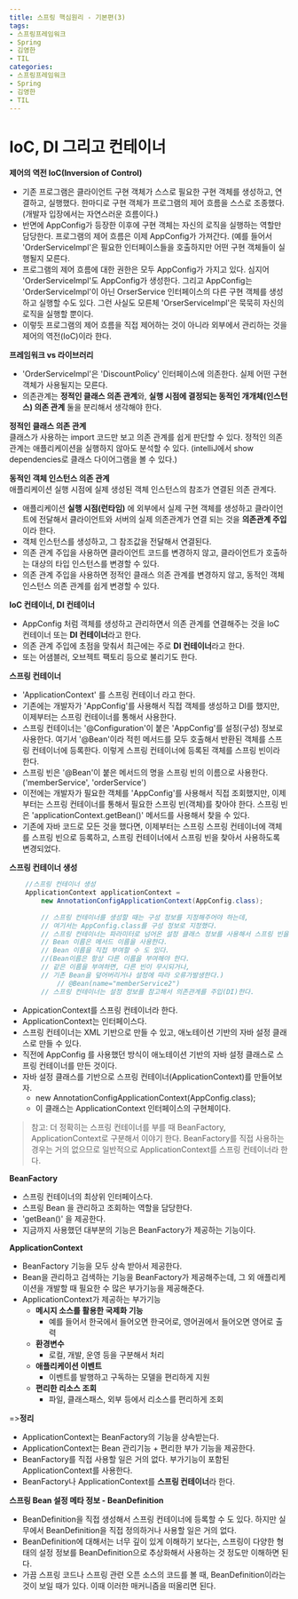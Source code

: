 ```yaml
---
title: 스프링 핵심원리 - 기본편(3)
tags:
- 스프링프레임워크
- Spring
- 김영한
- TIL
categories:
- 스프링프레임워크
- Spring
- 김영한
- TIL
---
```


# IoC, DI 그리고 컨테이너
**제어의 역전 IoC(Inversion of Control)**   
- 기존 프로그램은 클라이언트 구현 객체가 스스로 필요한 구현 객체를 생성하고, 연결하고, 실행했다. 한마디로 구현 객체가 프로그램의 제어 흐름을 스스로 조종했다. (개발자 입장에서는 자연스러운 흐름이다.)
- 반면에 AppConfig가 등장한 이후에 구현 객체는 자신의 로직을 실행하는 역할만 담당한다. 프로그램의 제어 흐름은 이제 AppConfig가 가져간다. (예를 들어서 'OrderServiceImpl'은 필요한 인터페이스들을 호출하지만 어떤 구현 객체들이 실행될지 모른다.
- 프로그램의 제어 흐름에 대한 권한은 모두 AppConfig가 가지고 있다. 심지어 'OrderServiceImpl'도 AppConfig가 생성한다. 그리고 AppConfig는 'OrderServiceImpl'이 아닌 OrserService 인터페이스의 다른 구현 객체를 생성하고 실행할 수도 있다. 그런 사실도 모른체 'OrserServiceImpl'은 묵묵히 자신의 로직을 실행할 뿐이다.
- 이렇듯 프로그램의 제어 흐름을 직접 제어하는 것이 아니라 외부에서 관리하는 것을 제어의 역전(IoC)이라 한다.

**프레임워크 vs 라이브러리**   
- 'OrderServiceImpl'은 'DiscountPolicy' 인터페이스에 의존한다. 실제 어떤 구현 객체가 사용될지는 모른다.
- 의존관계는 **정적인 클래스 의존 관계**와, **실행 시점에 결정되는 동적인 개개체(인스턴스) 의존 관계** 둘을 분리해서 생각해야 한다.

**정적인 클래스 의존 관계**   
클래스가 사용하는 import 코드만 보고 의존 관계를 쉽게 판단할 수 있다. 정적인 의존 관계는 애플리케이션을 실행하지 않아도 분석할 수 있다. (intelliJ에서 show dependencies로 클래스 다이어그램을 볼 수 있다.)   

**동적인 객체 인스턴스 의존 관계**   
애플리케이션 실행 시점에 실제 생성된 객체 인스턴스의 참조가 연결된 의존 관계다.   
- 애플리케이션 **실행 시점(런타임)** 에 외부에서 실제 구현 객체를 생성하고 클라이언트에 전달해서 클라이언트와 서버의 실제 의존관계가 연결 되는 것을 **의존관계 주입** 이라 한다.
- 객체 인스턴스를 생성하고, 그 참조값을 전달해서 연결된다.
- 의존 관계 주입을 사용하면 클라이언트 코드를 변경하지 않고, 클라이언트가 호출하는 대상의 타입 인스턴스를 변경할 수 있다.
- 의존 관계 주입을 사용하면 정적인 클래스 의존 관계를 변경하지 않고, 동적인 객체 인스턴스 의존 관계를 쉽게 변경할 수 있다.

**IoC 컨테이너, DI 컨테이너**   
- AppConfig 처럼 객체를 생성하고 관리하면서 의존 관계를 연결해주는 것을 IoC 컨테이너 또는 **DI 컨테이너**라고 한다.
- 의존 관계 주입에 초점을 맞춰서 최근에는 주로 **DI 컨테이너**라고 한다.
- 또는 어샘블러, 오브젝트 팩토리 등으로 불리기도 한다.

**스프링 컨테이너**   
- 'ApplicationContext' 를 스프링 컨테이너 라고 한다.
- 기존에는 개발자가 'AppConfig'를 사용해서 직접 객체를 생성하고 DI를 했지만, 이제부터는 스프링 컨테이너를 통해서 사용한다.
- 스프링 컨테이너는 '@Configuration'이 붙은 'AppConfig'를 설정(구성) 정보로 사용한다. 여기서 '@Bean'이라 적힌 메서드를 모두 호출해서 반환된 객체를 스프링 컨테이너에 등록한다. 이렇게 스프링 컨테이너에 등록된 객체를 스프링 빈이라 한다.
- 스프링 빈은 '@Bean'이 붙은 메서드의 명을 스프링 빈의 이름으로 사용한다.('memberService', 'orderService')
- 이전에는 개발자가 필요한 객체를 'AppConfig'를 사용해서 직접 조회했지만, 이제부터는 스프링 컨테이너를 통해서 필요한 스프링 빈(객체)를 찾아야 한다. 스프링 빈은 'applicationContext.getBean()' 메서드를 사용해서 찾을 수 있다.
- 기존에 자바 코드로 모든 것을 했다면, 이제부터는 스프링 스프링 컨테이너에 객체를 스프링 빈으로 등록하고, 스프링 컨테이너에서 스프링 빈을 찾아서 사용하도록 변경되었다.

**스프링 컨테이너 생성**   
```java
	//스프링 컨테이너 생성
	ApplicationContext applicationContext = 
		new AnnotationConfigApplicationContext(AppConfig.class);
		
		// 스프링 컨테이너를 생성할 때는 구성 정보를 지정해주어야 하는데, 
		// 여기서는 AppConfig.class를 구성 정보로 지정했다.
		// 스프링 컨테이너는 파라미터로 넘어온 설정 클래스 정보를 사용해서 스프링 빈을 등록한다.
		// Bean 이름은 메서드 이름을 사용한다.
		// Bean 이름을 직접 부여할 수 도 있다.
		//(Bean이름은 항상 다른 이름을 부여해야 한다. 
		// 같은 이름을 부여하면, 다른 빈이 무시되거나,
		// 기존 Bean을 덮어버리거나 설정에 따라 오류가발생한다.)
			// @Bean(name="memberService2")
		// 스프링 컨테이너는 설정 정보를 참고해서 의존관계를 주입(DI)한다.
```
- AppicationContext를 스프링 컨테이너라 한다.
- ApplicationContext는 인터페이스다.
- 스프링 컨테이너는 XML 기반으로 만들 수 있고, 애노테이션 기반의 자바 설정 클래스로 만들 수 있다.
- 직전에 AppConfig 를 사용했던 방식이 애노테이션 기반의 자바 설정 클래스로 스프링 컨테이너를  만든 것이다.
- 자바 설정 클래스를 기반으로 스프링 컨테이너(ApplicationContext)를 만들어보자.
	- new AnnotationConfigApplicationContext(AppConfig.class);
	- 이 클래스는 ApplicationContext 인터페이스의 구현체이다.

> 참고: 더 정확히는 스프링 컨테이너를 부를 때 BeanFactory, ApplicationContext로 구분해서 이야기 한다. BeanFactory를 직접 사용하는 경우는 거의 없으므로 일반적으로 ApplicationContext를 스프링 컨테이너라 한다.

**BeanFactory**   
- 스프링 컨테이너의 최상위 인터페이스다.
- 스프링 Bean 을 관리하고 조회하는 역할을 담당한다.
- 'getBean()' 을 제공한다.
- 지금까지 사용했던 대부분의 기능은 BeanFactory가 제공하는 기능이다.

**ApplicationContext**   
- BeanFactory 기능을 모두 상속 받아서 제공한다.
- Bean을 관리하고 검색하는 기능을 BeanFactory가 제공해주는데, 그 외 애플리케이션을 개발할 때 필요한 수 많은 부가기능을 제공해준다.
- ApplicationContext가 제공하는 부가기능
	- **메시지 소스를 활용한 국제화 기능**
		- 예를 들어서 한국에서 들어오면 한국어로, 영어권에서 들어오면 영어로 출력
	- **환경변수**
		- 로컬, 개발, 운영 등을 구분해서 처리
	- **애플리케이션 이벤트**
		- 이벤트를 발행하고 구독하는 모델을 편리하게 지원
	- **편리한 리소스 조회**
		- 파일, 클래스패스, 외부 등에서 리소스를 편리하게 조회

=>**정리**   
- ApplicationContext는 BeanFactory의 기능을 상속받는다.
- ApplicationContext는 Bean 관리기능 + 편리한 부가 기능을 제공한다.
- BeanFactory를 직접 사용할 일은 거의 없다. 부가기능이 포함된 ApplicationContext를 사용한다.
- BeanFactory나 ApplicationContext를 **스프링 컨테이너**라 한다.

**스프링 Bean 설정 메타 정보 - BeanDefinition**   
- BeanDefinition을 직접 생성해서 스프링 컨테이너에 등록할 수 도 있다. 하지만 실무에서 BeanDefinition을 직접 정의하거나 사용할 일은 거의 없다.
- BeanDefinition에 대해서는 너무 깊이 있게 이해하기 보다는, 스프링이 다양한 형태의 설정 정보를 BeanDefinition으로 추상화해서 사용하는 것 정도만 이해하면 된다.
- 가끔 스프링 코드나 스프링 관련 오픈 소스의 코드를 볼 때, BeanDefinition이라는 것이 보일 때가 있다. 이때 이러한 매커니즘을 떠올리면 된다.
